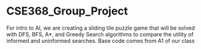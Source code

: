 # CSE368_Group_Project
For intro to AI, we are creating a sliding tile puzzle game that will be solved with DFS, BFS, A*, and Greedy Search algorithms to compare the utility of informed and uninformed searches. Base code comes from A1 of our class
